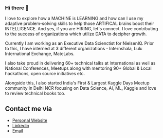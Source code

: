 ### Hi there 👋

I love to explore how a MACHINE is LEARNING and how can I use my adaptive problem-solving skills to help those ARTIFICAL brains boost their INTELLIGENCE. And yes, if you are HIRING, let's connect. I love contributing to the success of organizations which utilize DATA to decipher growth.

Currently I am working as an Executive Data Scienctist for NielsenIQ. Prior to this, I have interned at 3 different organizations -  Internshala, Lulu International Exchange, MateLabs. 

I also take proud in delivering 60+ technical talks at International as well as National Conferences, Meetups along with mentoring 90+ Global & Local hackathons, open source initiatives etc.

Alongside this, I also started India's First & Largest Kaggle Days Meetup community in Delhi NCR focusing on Data Science, AI, ML, Kaggle and love to review technical books too.

## Contact me via
- [Personal Website](https://ayonroy.ml/contact)
- [Linkedin](https://www.linkedin.com/in/ayonroy2000)
- [Email](mailto:ayon.roy2000@gmail.com)

